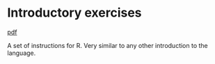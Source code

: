 # Introductory exercises

[pdf](https://github.com/adamflr/SLU_Alnarp/blob/master/Introductory%20exercises/full.pdf)

A set of instructions for R. Very similar to any other introduction to the language.
